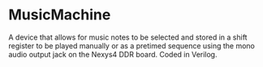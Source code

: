 # MusicMachine
A device that allows for music notes to be selected and stored in a shift register to be played manually or as a pretimed sequence using the mono audio output jack on the Nexys4 DDR board. Coded in Verilog.
